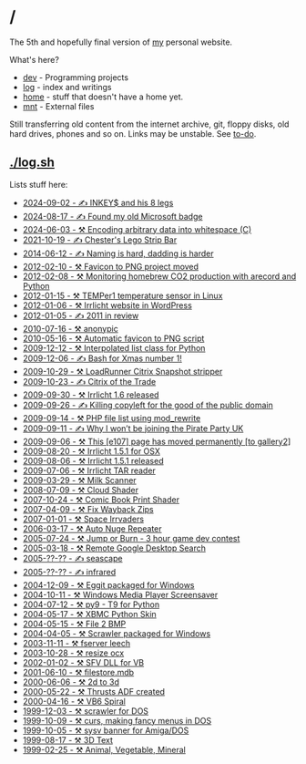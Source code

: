 # /

The 5th and hopefully final version of [my](/home/gaz) personal website.

What's here?

* [dev](dev) -
  Programming projects
* [log](log) -
  index and writings
* [home](home) -
  stuff that doesn't have a home yet.
* [mnt](mnt) -
  External files

Still transferring old content from the internet archive, git, floppy disks, old
hard drives, phones and so on. Links may be unstable. See
[to-do](/home/gaz/Documents/todo).

## [./log.sh](log.sh)

Lists stuff here:

* [2024-09-02 - ✍️ INKEY$ and his 8 legs](/dev/basic/illiterate-computing)
* [2024-08-17 - ✍️ Found my old Microsoft badge](log/2024/08/lsa-vs-tvp)
* [2024-06-03 - ⚒️ Encoding arbitrary data into whitespace (C)](log/2024/06/obfuspace)
* [2021-10-19 - ✍️ Chester's Lego Strip Bar](log/2021/10/chest-er)
* [2014-06-12 - ✍️ Naming is hard, dadding is harder](log/2014/jess)
* [2012-02-10 - ⚒️ Favicon to PNG project moved](log/2012/02/favicon-to-png)
* [2012-02-08 - ⚒️ Monitoring homebrew CO2 production with arecord and Python](log/2012/02/airlock-mic-project)
* [2012-01-15 - ⚒️ TEMPer1 temperature sensor in Linux](log/2012/01/temper1-ubuntu)
* [2012-01-06 - ⚒️ Irrlicht website in WordPress](log/2012/01/irrcliht-website-update)
* [2012-01-05 - ✍️ 2011 in review](log/2012/01/2011)
* [2010-07-16 - ⚒️ anonypic](/dev/java/anonypic)
* [2010-05-16 - ⚒️ Automatic favicon to PNG script](log/2010/05/favicon-to-png)
* [2009-12-12 - ⚒️ Interpolated list class for Python](log/2009/12/interpolist)
* [2009-12-06 - ✍️ Bash for Xmas number 1!](log/2009/12/ratm)
* [2009-10-29 - ⚒️ LoadRunner Citrix Snapshot stripper](log/2009/10/lr-citrix)
* [2009-10-23 - ✍️ Citrix of the Trade](log/2009/10/citricks)
* [2009-09-30 - ⚒️ Irrlicht 1.6 released](log/2009/09/irrlicht-1-6-released)
* [2009-09-26 - ✍️ Killing copyleft for the good of the public domain](log/2009/09/kill-copyleft-pd)
* [2009-09-14 - ⚒️ PHP file list using mod_rewrite](log/2009/09/file-list)
* [2009-09-11 - ✍️ Why I won’t be joining the Pirate Party UK](log/2009/09/ppuk-fail)
* [2009-09-06 - ⚒️ This [e107] page has moved permanently [to gallery2]](log/2009/09/http-301)
* [2009-08-20 - ⚒️ Irrlicht 1.5.1 for OSX](log/2009/08/irrcliht-1-5-1-osx)
* [2009-08-06 - ⚒️ Irrlicht 1.5.1 released](log/2009/08/irrlicht-1-5-1-released)
* [2009-07-06 - ⚒️ Irrlicht TAR reader](log/2009/06/tar-reader)
* [2009-03-29 - ⚒️ Milk Scanner](log/2009/03/milk-scanner)
* [2008-07-09 - ⚒️ Cloud Shader](/dev/glsl)
* [2007-10-24 - ⚒️ Comic Book Print Shader](/dev/glsl)
* [2007-04-09 - ⚒️ Fix Wayback Zips](/dev/c/wayback-zip)
* [2007-01-01 - ⚒️ Space Irrvaders](/dev/c++/irrvaders)
* [2006-03-17 - ⚒️ Auto Nuge Repeater](/dev/vb/auto-nudge-repeater)
* [2005-07-24 - ⚒️ Jump or Burn - 3 hour game dev contest](/dev/c++/jumporburn)
* [2005-03-18 - ⚒️ Remote Google Desktop Search](/dev/python/rgds)
* [2005-??-?? - ✍️ seascape](log/2005/seascape)
* [2005-??-?? - ✍️ infrared](log/2005/infrared)
* [2004-12-09 - ⚒️ Eggit packaged for Windows](/dev/amos/eggit)
* [2004-10-11 - ⚒️ Windows Media Player Screensaver](/dev/vb/wmp-scr)
* [2004-07-12 - ⚒️ py9 - T9 for Python](/dev/python/py9)
* [2004-05-17 - ⚒️ XBMC Python Skin](/dev/python/xbmc/skin)
* [2004-05-15 - ⚒️ File 2 BMP](/dev/vb/file2bmp)
* [2004-04-05 - ⚒️ Scrawler packaged for Windows](/dev/amos/scrawler)
* [2003-11-11 - ⚒️ fserver leech](/dev/mirc)
* [2003-10-28 - ⚒️ resize ocx](/dev/vb/resize)
* [2002-01-02 - ⚒️ SFV DLL for VB](/dev/c/sfv-dll)
* [2001-06-10 - ⚒️ filestore.mdb](/dev/vb/filestore)
* [2000-06-06 - ⚒️ 2d to 3d](/dev/vb/2d23d)
* [2000-05-22 - ⚒️ Thrusts ADF created](/dev/amos/thrusts)
* [2000-04-16 - ⚒️ VB6 Spiral](/dev/vb/spiral)
* [1999-12-03 - ⚒️ scrawler for DOS](/dev/amos/scrawler)
* [1999-10-09 - ⚒️ curs, making fancy menus in DOS](/dev/c/curs)
* [1999-10-05 - ⚒️ sysv banner for Amiga/DOS](/dev/c/banner)
* [1999-08-17 - ⚒️ 3D Text](/dev/c/textrot)
* [1999-02-25 - ⚒️ Animal, Vegetable, Mineral](/dev/c/avm)
